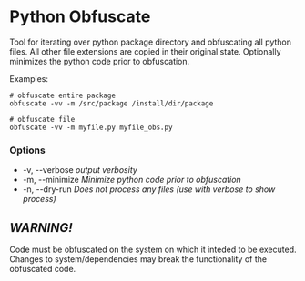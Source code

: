 # Python Obfuscate

Tool for iterating over python package directory and obfuscating all python files.
All other file extensions are copied in their original state.
Optionally minimizes the python code prior to obfuscation.

Examples:

    # obfuscate entire package
    obfuscate -vv -m /src/package /install/dir/package

    # obfuscate file
    obfuscate -vv -m myfile.py myfile_obs.py

### Options

- -v, --verbose    *output verbosity*
- -m, --minimize   *Minimize python code prior to obfuscation*
- -n, --dry-run    *Does not process any files (use with verbose to show process)*

## *__WARNING!__*

Code must be obfuscated on the system on which it inteded to be executed.
Changes to system/dependencies may break the functionality of the obfuscated code.